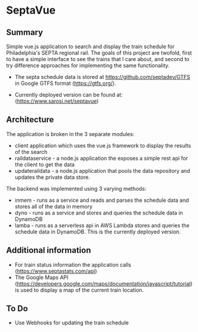 # SeptaVue

## Summary
Simple vue.js application to search and display the train schedule for Philadelphia's SEPTA regional rail.  The goals of this project are twofold, first to have a simple interface to see the trains that I care about, and second to try difference approaches for implementing the same functionality.

* The septa schedule data is stored at https://github.com/septadev/GTFS in Google GTFS format (https://gtfs.org/).

* Currently deployed version can be found at: (https://www.sarosi.net/septavue)

## Architecture
The application is broken in the 3 separate modules:
 * client application which uses the vue.js framework to display the results of the search
 * raildataservice - a node.js application the exposes a simple rest api for the client to get the data
 * updateraildata - a node.js application that pools the data repository and updates the private data store.

 The backend was implemented using 3 varying methods:
 * inmem - runs as a service and reads and parses the schedule data and stores all of the data in memory
 * dyno - runs as a service and stores and queries the schedule data in DynamoDB
 * lamba - runs as a serverless api in AWS Lambda stores and queries the schedule data in DynamoDB.  This is the currently deployed version.

## Additional information

* For train status information the application calls (https://www.septastats.com/api)
* The Google Maps API (https://developers.google.com/maps/documentation/javascript/tutorial) is used to display a map of the current train location.

## To Do
* Use Webhooks for updating the train schedule
